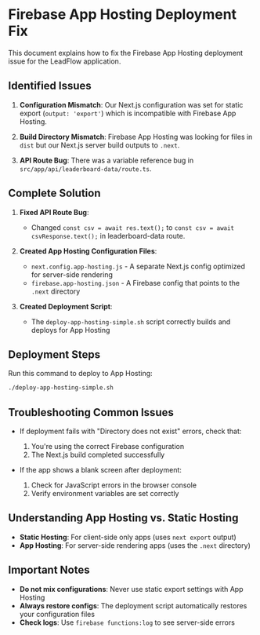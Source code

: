 # Firebase App Hosting Deployment Fix

This document explains how to fix the Firebase App Hosting deployment issue for the LeadFlow application.

## Identified Issues

1. **Configuration Mismatch**: Our Next.js configuration was set for static export (`output: 'export'`) which is incompatible with Firebase App Hosting.

2. **Build Directory Mismatch**: Firebase App Hosting was looking for files in `dist` but our Next.js server build outputs to `.next`.

3. **API Route Bug**: There was a variable reference bug in `src/app/api/leaderboard-data/route.ts`.

## Complete Solution

1. **Fixed API Route Bug**:
   - Changed `const csv = await res.text();` to `const csv = await csvResponse.text();` in leaderboard-data route.

2. **Created App Hosting Configuration Files**:
   - `next.config.app-hosting.js` - A separate Next.js config optimized for server-side rendering
   - `firebase.app-hosting.json` - A Firebase config that points to the `.next` directory

3. **Created Deployment Script**:
   - The `deploy-app-hosting-simple.sh` script correctly builds and deploys for App Hosting

## Deployment Steps

Run this command to deploy to App Hosting:

```bash
./deploy-app-hosting-simple.sh
```

## Troubleshooting Common Issues

- If deployment fails with "Directory does not exist" errors, check that:
  1. You're using the correct Firebase configuration
  2. The Next.js build completed successfully

- If the app shows a blank screen after deployment:
  1. Check for JavaScript errors in the browser console
  2. Verify environment variables are set correctly

## Understanding App Hosting vs. Static Hosting

- **Static Hosting**: For client-side only apps (uses `next export` output)
- **App Hosting**: For server-side rendering apps (uses the `.next` directory)

## Important Notes

- **Do not mix configurations**: Never use static export settings with App Hosting
- **Always restore configs**: The deployment script automatically restores your configuration files
- **Check logs**: Use `firebase functions:log` to see server-side errors
